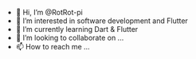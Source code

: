 - 👋 Hi, I’m @RotRot-pi 
- 👀 I’m interested in software development and Flutter
- 🌱 I’m currently learning Dart & Flutter 
- 💞️ I’m looking to collaborate on ...
- 📫 How to reach me ...

<!---
RotRot-pi/RotRot-pi is a ✨ special ✨ repository because its `README.md` (this file) appears on your GitHub profile.
You can click the Preview link to take a look at your changes.
--->
